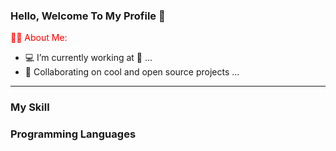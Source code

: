 
 ### Hello, Welcome To My Profile 👋

<div>
     <div>
         <p style="color: red;">🧑‍💼 About Me:</p>
     <ul>
        <li>💻 I’m currently working at 👀 ...</li>
        <li>👯 Collaborating on cool and open source projects ...</li>
     </ul>
     </div>
</div>

<hr/>
  <div>
  <h3>My Skill</h3>
     <div>
     <h3>Programming Languages</h3>
     </div>
     
  </div>

